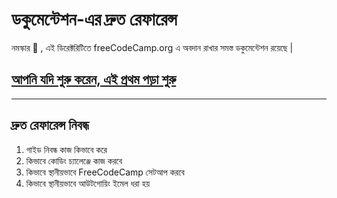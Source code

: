 # ডকুমেন্টেশন-এর দ্রুত রেফারেন্স

নমস্কার 🙏 , 
এই ডিরেক্টরিটিতে freeCodeCamp.org এ অবদান রাখার সমস্ত ডকুমেন্টেশন রয়েছে |

## [ আপনি যদি শুরু করেন, এই প্রথম পড়া শুরু ](/CONTRIBUTING.md)

---

## দ্রুত রেফারেন্স নিবন্ধ

1. গাইড নিবন্ধ কাজ কিভাবে করে
2. কিভাবে কোডিং চ্যালেঞ্জে  কাজ করবে 
3. কিভাবে স্থানীয়ভাবে FreeCodeCamp সেটআপ করবে
4. কিভাবে স্থানীয়ভাবে আউটগোয়িং ইমেল ধরা হয়

